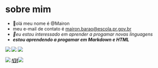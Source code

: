# sobre mim
- 👋olá meu nome é @Mairon
- meu e-mail de contato é mairon.barao@escola.pr.gov.br
- <i>👀eu estou interessado em aprender a progamar novas linguagens<i>
- <B>estou aprendendo a progamar em Markdown e HTML<B>
  
![](https://img.shields.io/badge/Instagram-E4405F?style=for-the-badge&logo=instagram&logoColor=white)
![](https://img.shields.io/badge/YouTube-FF0000?style=for-the-badge&logo=youtube&logoColor=white)
![](https://img.shields.io/badge/Facebook-1877F2?style=for-the-badge&logo=facebook&logoColor=white)

  [![](https://img.shields.io/badge/YouTube-FF0000?style=for-the-badge&logo=youtube&logoColor=white)](http://youtube.com)
  [![](![](https://img.shields.io/badge/Instagram-E4405F?style=for-the-badge&logo=instagram&logoColor=white)](https://www.instagram.com/)
